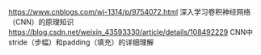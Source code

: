 

https://www.cnblogs.com/wj-1314/p/9754072.html 深入学习卷积神经网络（CNN）的原理知识
https://blog.csdn.net/weixin_43593330/article/details/108492229 CNN中stride（步幅）和padding（填充）的详细理解
